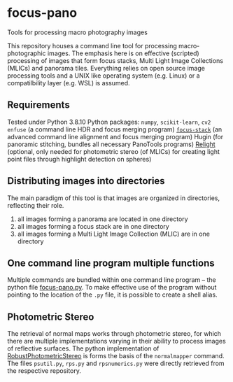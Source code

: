 # focus-pano
Tools for processing macro photography images

This repository houses a command line tool for processing macro-photographic images. The emphasis here is on effective (scripted) processing of images that form focus stacks, Multi Light Image Collections (MLICs) and panorama tiles. Everything relies on open source image processing tools and a UNIX like operating system (e.g. Linux) or a compatilbility layer (e.g. WSL) is assumed.

## Requirements
Tested under Python 3.8.10
Python packages: `numpy`, `scikit-learn`, `cv2`
`enfuse` (a command line HDR and focus merging program)
[`focus-stack`](https://github.com/PetteriAimonen/focus-stack) (an advanced command line alignment and focus merging program)
Hugin (for panoramic stitching, bundles all necessary PanoTools programs)
[Relight](https://github.com/cnr-isti-vclab/relight) (optional, only needed for photometric stereo (of MLICs) for creating light point files through highlight detection on spheres)

## Distributing images into directories
The main paradigm of this tool is that images are organized in directories, reflecting their role.
1. all images forming a panorama are located in one directory
2. all images forming a focus stack are in one directory
3. all images forming a Multi Light Image Collection (MLIC) are in one directory

## One command line program multiple functions
Multiple commands are bundled within one command line program – the python file [focus-pano.py](focus-pano.py).
To make effective use of the program without pointing to the location of the `.py` file, it is possible to create a shell alias.

## Photometric Stereo
The retrieval of normal maps works through photometric stereo, for which there are multiple implementations varying in their ability to process images of reflective surfaces. The python implementation of [RobustPhotometricStereo](https://github.com/yasumat/RobustPhotometricStereo) is forms the basis of the `normalmapper` command. The files `psutil.py`, `rps.py` and `rpsnumerics.py` were directly retrieved from the respective repository.
